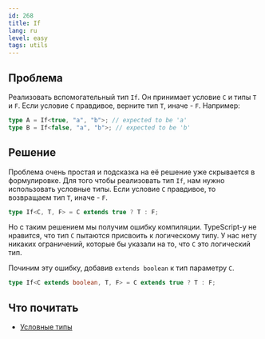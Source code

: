 ```yaml
---
id: 268
title: If
lang: ru
level: easy
tags: utils
---
```


## Проблема

Реализовать вспомогательный тип `If`.
Он принимает условие `C` и типы `T` и `F`.
Если условие `C` правдивое, верните тип `T`, иначе - `F`.
Например:

```typescript
type A = If<true, "a", "b">; // expected to be 'a'
type B = If<false, "a", "b">; // expected to be 'b'
```

## Решение

Проблема очень простая и подсказка на её решение уже скрывается в формулировке.
Для того чтобы реализовать тип `If`, нам нужно использовать условные типы.
Если условие `C` правдивое, то возвращаем тип `T`, иначе - `F`.

```typescript
type If<C, T, F> = C extends true ? T : F;
```

Но с таким решением мы получим ошибку компиляции.
TypeScript-у не нравится, что тип `C` пытаются присвоить к логическому типу.
У нас нету никаких ограничений, которые бы указали на то, что `C` это логический тип.

Починим эту ошибку, добавив `extends boolean` к тип параметру `C`.

```typescript
type If<C extends boolean, T, F> = C extends true ? T : F;
```

## Что почитать

- [Условные типы](https://www.typescriptlang.org/docs/handbook/2/conditional-types.html)
